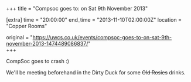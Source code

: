 +++
title = "Compsoc goes to: on Sat 9th November 2013"

[extra]
time = "20:00:00"
end_time = "2013-11-10T02:00:00Z"
location = "Copper Rooms"

original = "https://uwcs.co.uk/events/compsoc-goes-to-on-sat-9th-november-2013-1474489086837/"    
+++

CompSoc goes to crash :)

We'll be meeting beforehand in the Dirty Duck for some ~~Old Rosies~~ drinks.

